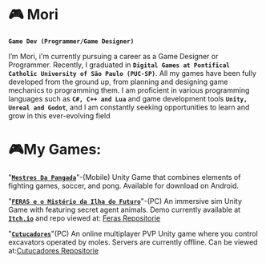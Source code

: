 # 🎮 Mori

**`Game Dev (Programmer/Game Designer)`**

I’m Mori, i'm currently pursuing a career as a Game Designer or Programmer. Recently, I graduated in **`Digital Games at Pontifical Catholic University of São Paulo (PUC-SP)`**. All my games have been fully developed from the ground up, from planning and designing game mechanics to programming them. I am proficient in various programming languages such as **`C#, C++ and Lua`** and game development tools **`Unity, Unreal and Godot`**, and I am constantly seeking opportunities to learn and grow in this ever-evolving field


# 🎮My Games:
"[**`Mestres Da Pangada`**][pangada]"-(Mobile) Unity Game that combines elements of fighting games, soccer, and pong. Available for download on Android.

"[**`FERAS e o Mistério da Ilha do Futuro`**][feras]"-(PC) An immersive sim Unity Game with  featuring secret agent animals. Demo currently available at [**`Itch.io`**][feras] and repo viewed at: [Feras Repositorie][ferasGit]

"[**`Cutucadores`**][cutucadores]"(PC) An online multiplayer PVP Unity game where you control excavators operated by moles. Servers are currently offline. Can be viewed at:[Cutucadores Repositorie][cutucadoresGit]

[pangada]: https://play.google.com/store/apps/details?id=com.Labutton.MestresDaPangada&pcampaignid=web_share
[feras]: https://mori-gamedev.itch.io/feras
[cutucadores]: https://youtu.be/14TajvLvxTc?si=eEjWil50FQgdAR1E

[ferasGit]: https://github.com/LabuttonGameStudio/AnimalsAgentGame
[cutucadoresGit]: https://github.com/Mori386/LabuttonCutucadores
